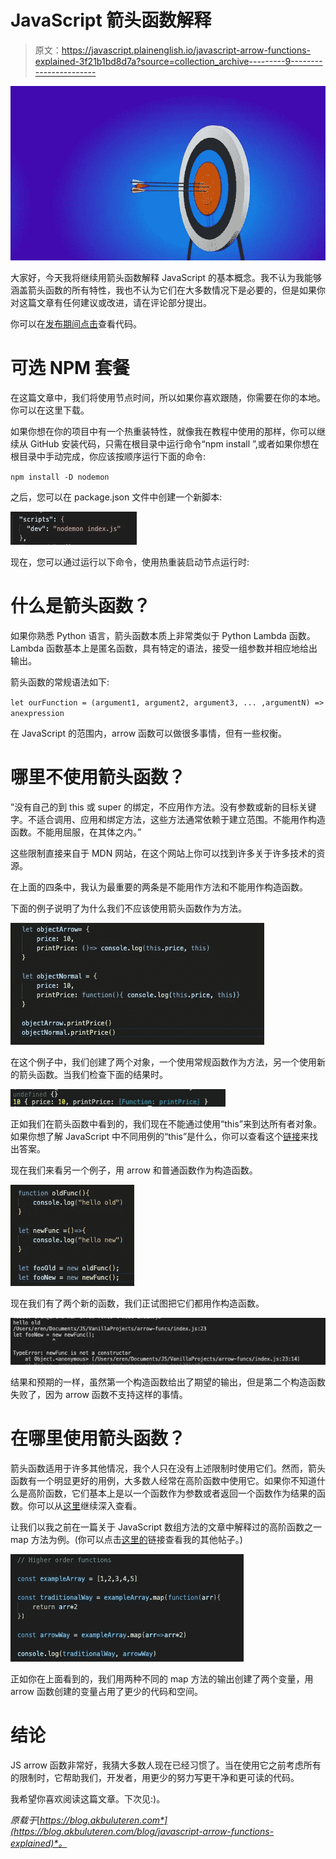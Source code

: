 # JavaScript 箭头函数解释

> 原文：<https://javascript.plainenglish.io/javascript-arrow-functions-explained-3f21b1bd8d7a?source=collection_archive---------9----------------------->

![](img/5ac96d52739b5b38ef131a5a85e80916.png)

大家好，今天我将继续用箭头函数解释 JavaScript 的基本概念。我不认为我能够涵盖箭头函数的所有特性，我也不认为它们在大多数情况下是必要的，但是如果你对这篇文章有任何建议或改进，请在评论部分提出。

你可以在[发布期间点击](https://github.com/eren23/js-arrowfunc-blogpost)查看代码。

# 可选 NPM 套餐

在这篇文章中，我们将使用节点时间，所以如果你喜欢跟随，你需要在你的本地。你可以在这里下载。

如果你想在你的项目中有一个热重装特性，就像我在教程中使用的那样，你可以继续从 GitHub 安装代码，只需在根目录中运行命令“npm install ”,或者如果你想在根目录中手动完成，你应该按顺序运行下面的命令:

`npm install -D nodemon`

之后，您可以在 package.json 文件中创建一个新脚本:

![](img/1ecc3ef083d263adbe3cf3135dbb1b16.png)

现在，您可以通过运行以下命令，使用热重装启动节点运行时:

# 什么是箭头函数？

如果你熟悉 Python 语言，箭头函数本质上非常类似于 Python Lambda 函数。Lambda 函数基本上是匿名函数，具有特定的语法，接受一组参数并相应地给出输出。

箭头函数的常规语法如下:

`let ourFunction = (argument1, argument2, argument3, ... ,argumentN) => anexpression`

在 JavaScript 的范围内，arrow 函数可以做很多事情，但有一些权衡。

# 哪里不使用箭头函数？

”没有自己的到 this 或 super 的绑定，不应用作方法。没有参数或新的目标关键字。不适合调用、应用和绑定方法，这些方法通常依赖于建立范围。不能用作构造函数。不能用屈服，在其体之内。”

这些限制直接来自于 MDN 网站，在这个网站上你可以找到许多关于许多技术的资源。

在上面的四条中，我认为最重要的两条是不能用作方法和不能用作构造函数。

下面的例子说明了为什么我们不应该使用箭头函数作为方法。

![](img/1a46d54e1fcbd5992697ebae552c9cc6.png)

在这个例子中，我们创建了两个对象，一个使用常规函数作为方法，另一个使用新的箭头函数。当我们检查下面的结果时。

![](img/604d53c791b3860115dfc8d34d2b5dd4.png)

正如我们在箭头函数中看到的，我们现在不能通过使用“this”来到达所有者对象。如果你想了解 JavaScript 中不同用例的“this”是什么，你可以查看这个[链接](https://www.w3schools.com/js/js_this.asp)来找出答案。

现在我们来看另一个例子，用 arrow 和普通函数作为构造函数。

![](img/a92b0bccb7383dfd19404754c34ce81e.png)

现在我们有了两个新的函数，我们正试图把它们都用作构造函数。

![](img/1ed1249d265d5c59a7b3ce9e8d737b43.png)

结果和预期的一样，虽然第一个构造函数给出了期望的输出，但是第二个构造函数失败了，因为 arrow 函数不支持这样的事情。

# 在哪里使用箭头函数？

箭头函数适用于许多其他情况，我个人只在没有上述限制时使用它们。然而，箭头函数有一个明显更好的用例，大多数人经常在高阶函数中使用它。如果你不知道什么是高阶函数，它们基本上是以一个函数作为参数或者返回一个函数作为结果的函数。你可以从[这里](https://dev.to/damcosset/higher-order-functions-in-javascript-4j8b)继续深入查看。

让我们以我之前在一篇关于 JavaScript 数组方法的文章中解释过的高阶函数之一 map 方法为例。(你可以点击[这里的](https://eren23.medium.com/)链接查看我的其他帖子。)

![](img/e4a1ddc5f5f8e317f57d286d1aceed2d.png)

正如你在上面看到的，我们用两种不同的 map 方法的输出创建了两个变量，用 arrow 函数创建的变量占用了更少的代码和空间。

# 结论

JS arrow 函数非常好，我猜大多数人现在已经习惯了。当在使用它之前考虑所有的限制时，它帮助我们，开发者，用更少的努力写更干净和更可读的代码。

我希望你喜欢阅读这篇文章。下次见:)。

*原载于*[*https://blog.akbuluteren.com*](https://blog.akbuluteren.com/blog/javascript-arrow-functions-explained)*。*
